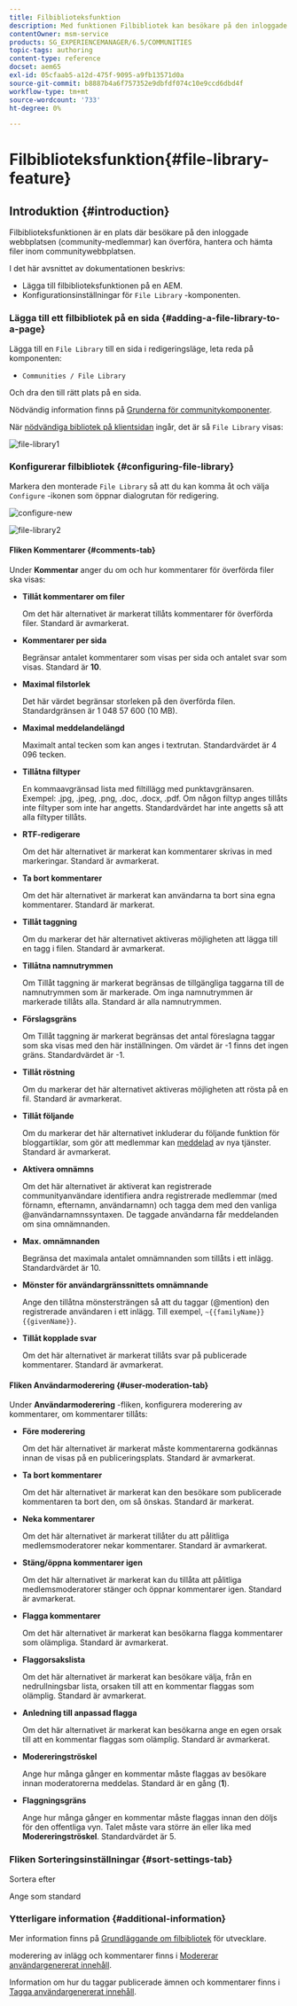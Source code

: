 ```yaml
---
title: Filbiblioteksfunktion
description: Med funktionen Filbibliotek kan besökare på den inloggade webbplatsen överföra, hantera och hämta filer.
contentOwner: msm-service
products: SG_EXPERIENCEMANAGER/6.5/COMMUNITIES
topic-tags: authoring
content-type: reference
docset: aem65
exl-id: 05cfaab5-a12d-475f-9095-a9fb13571d0a
source-git-commit: b8887b4a6f757352e9dbfdf074c10e9ccd6dbd4f
workflow-type: tm+mt
source-wordcount: '733'
ht-degree: 0%

---
```


# Filbiblioteksfunktion{#file-library-feature}

## Introduktion {#introduction}

Filbiblioteksfunktionen är en plats där besökare på den inloggade webbplatsen (community-medlemmar) kan överföra, hantera och hämta filer inom communitywebbplatsen.

I det här avsnittet av dokumentationen beskrivs:

* Lägga till filbiblioteksfunktionen på en AEM.
* Konfigurationsinställningar för `File Library` -komponenten.

### Lägga till ett filbibliotek på en sida {#adding-a-file-library-to-a-page}

Lägga till en `File Library` till en sida i redigeringsläge, leta reda på komponenten:

* `Communities / File Library`

Och dra den till rätt plats på en sida.

Nödvändig information finns på [Grunderna för communitykomponenter](/help/communities/basics.md).

När [nödvändiga bibliotek på klientsidan](/help/communities/essentials-file-library.md#essentials-for-client-side) ingår, det är så `File Library` visas:

![file-library1](assets/file-library1.png)

### Konfigurerar filbibliotek {#configuring-file-library}

Markera den monterade `File Library` så att du kan komma åt och välja `Configure` -ikonen som öppnar dialogrutan för redigering.

![configure-new](assets/configure-new.png)

![file-library2](assets/file-library2.png)

#### Fliken Kommentarer {#comments-tab}

Under **Kommentar** anger du om och hur kommentarer för överförda filer ska visas:

* **Tillåt kommentarer om filer**

  Om det här alternativet är markerat tillåts kommentarer för överförda filer. Standard är avmarkerat.

* **Kommentarer per sida**

  Begränsar antalet kommentarer som visas per sida och antalet svar som visas. Standard är **10**.

* **Maximal filstorlek**

  Det här värdet begränsar storleken på den överförda filen. Standardgränsen är 1 048 57 600 (10 MB).

* **Maximal meddelandelängd**

  Maximalt antal tecken som kan anges i textrutan. Standardvärdet är 4 096 tecken.

* **Tillåtna filtyper**

  En kommaavgränsad lista med filtillägg med punktavgränsaren. Exempel: .jpg, .jpeg, .png, .doc, .docx, .pdf. Om någon filtyp anges tillåts inte filtyper som inte har angetts. Standardvärdet har inte angetts så att alla filtyper tillåts.

* **RTF-redigerare**

  Om det här alternativet är markerat kan kommentarer skrivas in med markeringar. Standard är avmarkerat.

* **Ta bort kommentarer**

  Om det här alternativet är markerat kan användarna ta bort sina egna kommentarer. Standard är markerat.

* **Tillåt taggning**

  Om du markerar det här alternativet aktiveras möjligheten att lägga till en tagg i filen. Standard är avmarkerat.

* **Tillåtna namnutrymmen**

  Om Tillåt taggning är markerat begränsas de tillgängliga taggarna till de namnutrymmen som är markerade. Om inga namnutrymmen är markerade tillåts alla. Standard är alla namnutrymmen.

* **Förslagsgräns**

  Om Tillåt taggning är markerat begränsas det antal föreslagna taggar som ska visas med den här inställningen. Om värdet är -1 finns det ingen gräns. Standardvärdet är -1.

* **Tillåt röstning**

  Om du markerar det här alternativet aktiveras möjligheten att rösta på en fil. Standard är avmarkerat.

* **Tillåt följande**

  Om du markerar det här alternativet inkluderar du följande funktion för bloggartiklar, som gör att medlemmar kan [meddelad](/help/communities/notifications.md) av nya tjänster. Standard är avmarkerat.

* **Aktivera omnämns**

  Om det här alternativet är aktiverat kan registrerade communityanvändare identifiera andra registrerade medlemmar (med förnamn, efternamn, användarnamn) och tagga dem med den vanliga @användarnamnssyntaxen. De taggade användarna får meddelanden om sina omnämnanden.

* **Max. omnämnanden**

  Begränsa det maximala antalet omnämnanden som tillåts i ett inlägg. Standardvärdet är 10.

* **Mönster för användargränssnittets omnämnande**

  Ange den tillåtna mönstersträngen så att du taggar (@mention) den registrerade användaren i ett inlägg. Till exempel, `~{{familyName}}{{givenName}}`.

* **Tillåt kopplade svar**

  Om det här alternativet är markerat tillåts svar på publicerade kommentarer. Standard är avmarkerat.

#### Fliken Användarmoderering {#user-moderation-tab}

Under **Användarmoderering** -fliken, konfigurera moderering av kommentarer, om kommentarer tillåts:

* **Före moderering**

  Om det här alternativet är markerat måste kommentarerna godkännas innan de visas på en publiceringsplats. Standard är avmarkerat.

* **Ta bort kommentarer**

  Om det här alternativet är markerat kan den besökare som publicerade kommentaren ta bort den, om så önskas. Standard är markerat.

* **Neka kommentarer**

  Om det här alternativet är markerat tillåter du att pålitliga medlemsmoderatorer nekar kommentarer. Standard är avmarkerat.

* **Stäng/öppna kommentarer igen**

  Om det här alternativet är markerat kan du tillåta att pålitliga medlemsmoderatorer stänger och öppnar kommentarer igen. Standard är avmarkerat.

* **Flagga kommentarer**

  Om det här alternativet är markerat kan besökarna flagga kommentarer som olämpliga. Standard är avmarkerat.

* **Flaggorsakslista**

  Om det här alternativet är markerat kan besökare välja, från en nedrullningsbar lista, orsaken till att en kommentar flaggas som olämplig. Standard är avmarkerat.

* **Anledning till anpassad flagga**

  Om det här alternativet är markerat kan besökarna ange en egen orsak till att en kommentar flaggas som olämplig. Standard är avmarkerat.

* **Modereringströskel**

  Ange hur många gånger en kommentar måste flaggas av besökare innan moderatorerna meddelas. Standard är en gång (**1**).

* **Flaggningsgräns**

  Ange hur många gånger en kommentar måste flaggas innan den döljs för den offentliga vyn. Talet måste vara större än eller lika med **Modereringströskel**. Standardvärdet är 5.

### Fliken Sorteringsinställningar {#sort-settings-tab}

Sortera efter

Ange som standard

### Ytterligare information {#additional-information}

Mer information finns på [Grundläggande om filbibliotek](/help/communities/essentials-file-library.md) för utvecklare.

moderering av inlägg och kommentarer finns i [Modererar användargenererat innehåll](/help/communities/moderate-ugc.md).

Information om hur du taggar publicerade ämnen och kommentarer finns i [Tagga användargenererat innehåll](/help/communities/tag-ugc.md).
